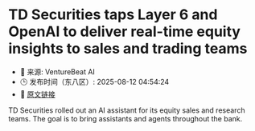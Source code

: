 # TD Securities taps Layer 6 and OpenAI to deliver real-time equity insights to sales and trading teams
- 📅 来源: VentureBeat AI
- 🕒 发布时间（东八区）: 2025-08-12 04:54:24
- 🔗 [原文链接](https://venturebeat.com/ai/td-securities-taps-layer-6-and-openai-to-deliver-real-time-equity-insights-to-sales-and-trading-teams/)

TD Securities rolled out an AI assistant for its equity sales and research teams. The goal is to bring assistants and agents throughout the bank.